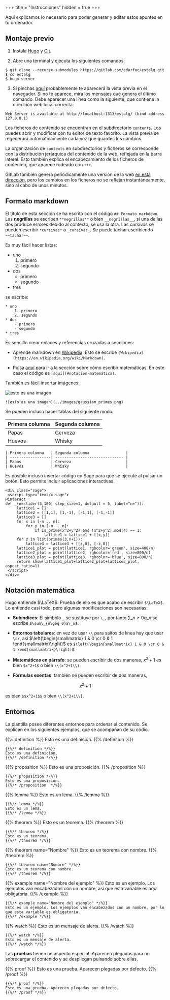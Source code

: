 +++
title = "Instrucciones"
hidden = true
+++

Aquí explicamos lo necesario para poder generar y editar estos apuntes en tu ordenador.

## Montaje previo

1. Instala [Hugo](https://gohugo.io/getting-started/installing/) y [Git](https://git-scm.com/book/en/v2/Getting-Started-Installing-Git).

2. Abre una terminal  y ejecuta los siguientes comandos:
```
$ git clone --recurse-submodules https://gitlab.com/edarfoc/estalg.git
$ cd estalg
$ hugo server
```

3. Si pinchas [aquí](http://localhost:1313/estalg/) probablemente te aparecerá la vista previa en el navegador. Si no te aparece, mira los mensajes que genera el último comando. Debe aparecer una línea como la siguiente, que contiene la dirección web local correcta:
```
Web Server is available at http://localhost:1313/estalg/ (bind address 127.0.0.1)
```

Los ficheros de contenido se encuentran en el subdirectorio `contents`. Los puedes abrir y modificar con tu editor de texto favorito. La vista previa se regenerará automáticamiente cada vez que guardes los cambios.

La organización de `contents` en subdirectorios y ficheros se corresponde con la distribución jerárquica del contenido de la web, reflejada en la barra lateral. Esto también explica el encabezamiento de los ficheros de contenido, que aparece rodeado con `+++`.

GitLab también genera periódicamente una versión de la web [en esta dirección](https://edarfoc.gitlab.io/estalg), pero los cambios en los ficheros no se reflejan instantáneamente, sino al cabo de unos minutos.


## Formato markdown

El título de esta sección se ha escrito con el código `## Formato markdown`. Las __negrillas__ se escriben `**negrillas**` o bien `__negrillas__`, si una de las dos produce errores debido al contexto, se usa la otra. Las _cursivas_ se pueden escribir `*cursivas*` o `_cursivas_`. Se puede ~~tachar~~ escribiendo `~~tachar~~`.

Es muy fácil hacer listas:

* uno 
	1. primero
	2. segundo
* dos 
	- primero
	- segundo
* tres 

se escribe:

```
* uno 
	1. primero
	2. segundo
* dos 
	- primero
	- segundo
* tres 
```

Es sencillo crear enlaces y referencias cruzadas a secciones:

* Aprende markdown en [Wikipedia](https://en.wikipedia.org/wiki/Markdown). Esto se escribe `[Wikipedia](https://en.wikipedia.org/wiki/Markdown)`.

* Pulsa [aquí](#notación-matemática) para ir a la sección sobre cómo escribir matemáticas. En este caso el código es `[aquí](#notación-matemática)`.

También es fácil insertar imágenes:

![esto es una imagen](../images/gaussian_primes.png)

```
![esto es una imagen](../images/gaussian_primes.png)
```

Se pueden incluso hacer tablas del siguiente modo:

| Primera columna   | Segunda columna                |
| ------------------| ------------------------------ |
| Papas             | Cerveza                        |
| Huevos            | Whisky                         |

```
| Primera columna   | Segunda columna                |
| ------------------| ------------------------------ |
| Papas             | Cerveza                        |
| Huevos            | Whisky                         |
```

Es posible incluso insertar código en Sage para que se ejecute al pulsar un botón. Esto permite incluir aplicaciones interactivas.

<div class="sage">
 <script type="text/x-sage">
@interact
def _(n=slider(3,100, step_size=1, default = 5, label="n=")):
   lattice1 = []
   lattice2 = [[1,1], [1,-1], [-1,1], [-1,-1]]
   lattice3 = []
   for x in [-n .. n]:
       for y in [-n .. n]:
           if is_prime(x^2+y^2) and (x^2+y^2).mod(4) == 1:
               lattice1 = lattice1 + [[x,y]]
   for z in list(primes(3,n+1)):
       lattice3 = lattice3 + [[z,0], [-z,0]]
   lattice1_plot = point(lattice1, rgbcolor='green', size=400/n)
   lattice2_plot = point(lattice2, rgbcolor='red', size=800/n)
   lattice3_plot = point(lattice3, rgbcolor='blue', size=800/n)
   return show(lattice1_plot+lattice2_plot+lattice3_plot, aspect_ratio=1)
 </script>
</div>

```
<div class="sage">
 <script type="text/x-sage">
@interact
def _(n=slider(3,100, step_size=1, default = 5, label="n=")):
     lattice1 = []
     lattice2 = [[1,1], [1,-1], [-1,1], [-1,-1]]
     lattice3 = []
     for x in [-n .. n]:
         for y in [-n .. n]:
             if is_prime(x^2+y^2) and (x^2+y^2).mod(4) == 1:
                 lattice1 = lattice1 + [[x,y]]
     for z in list(primes(3,n+1)):
         lattice3 = lattice3 + [[z,0], [-z,0]]
     lattice1_plot = point(lattice1, rgbcolor='green', size=400/n)
     lattice2_plot = point(lattice2, rgbcolor='red', size=800/n)
     lattice3_plot = point(lattice3, rgbcolor='blue', size=800/n)
     return show(lattice1_plot+lattice2_plot+lattice3_plot, aspect_ratio=1)
 </script>
</div>
```

## Notación matemática

Hugo entiende $\LaTeX$. Prueba de ello es que acabo de escribir <code>$\LaTeX$</code>. Lo entiende casi todo, pero algunas modificaciones son necesarias: 

* **Subíndices**: El símbolo `_` se sustituye por `\_`, por tanto $\sum\_{n\geq 0}a\_n$ se escribe `$\sum\_{n\geq 0}a\_n$`.

* **Entornos tabulares**: en vez de usar `\\` para saltos de línea hay que usar `\cr`, así $\left(\begin{smallmatrix} 1 & 0 \cr 0 & 1 \end{smallmatrix}\right)$ es `$\left(\begin{smallmatrix} 1 & 0 \cr 0 & 1 \end{smallmatrix}\right)$`.

* **Matemáticas en párrafo**: se pueden escribir de dos maneras, $x^2+1$ es bien `$x^2+1$` o bien `\\(x^2+1\\)`.

* **Fórmulas exentas**: también se pueden escribir de dos maneras,

$$x^2+1$$

es bien `$$x^2+1$$` o bien `\\[x^2+1\\]`.

## Entornos

La plantilla posee diferentes entornos para ordenar el contenido. Se explican en los siguientes ejemplos, que se acompañan de su códio.

{{% definition %}}
Esto es una definición. 
{{% /definition %}}


```
{{%/* definition */%}}
Esto es una definición. 
{{%/* /definition */%}}
```

{{% proposition %}}
Esto es una proposición. 
{{% /proposition %}}


```
{{%/* proposition */%}}
Esto es una proposición. 
{{%/* /proposition  */%}}
```

{{% lemma %}}
Esto es un lema. 
{{% /lemma %}}


```
{{%/* lemma */%}}
Esto es un lema. 
{{%/* /lemma */%}}
```

{{% theorem %}}
Esto es un teorema. 
{{% /theorem %}}


```
{{%/* theorem */%}}
Esto es un teorema. 
{{%/* /theorem */%}}
```

{{% theorem name="Nombre" %}}
Esto es un teorema con nombre. 
{{% /theorem %}}


```
{{%/* theorem name="Nombre" */%}}
Esto es un teorema con nombre. 
{{%/* /theorem */%}}
```

{{% example name="Nombre del ejemplo" %}}
Esto es un ejemplo. Los ejemplos van encabezados con un nombre, así que esta variable es aquí obligatoria. 
{{% /example %}}


```
{{%/* example name="Nombre del ejemplo" */%}}
Esto es un ejemplo. Los ejemplos van encabezados con un nombre, por lo que esta variable es obligatoria. 
{{%/* /example */%}}
```

{{% watch %}}
Esto es un mensaje de alerta. 
{{% /watch %}}


```
{{%/* watch */%}}
Esto es un mensaje de alerta. 
{{%/* /watch */%}}
```

Las **pruebas** tienen un aspecto especial. Aparecen plegadas para no sobrecargar el contenido y se despliegan pulsando sobre ellas.

{{% proof %}}
Esto es una prueba. Aparecen plegadas por defecto. 
{{% /proof %}}

```
{{%/* proof */%}}
Esto es una prueba. Aparecen plegadas por defecto. 
{{%/* /proof */%}}
```

